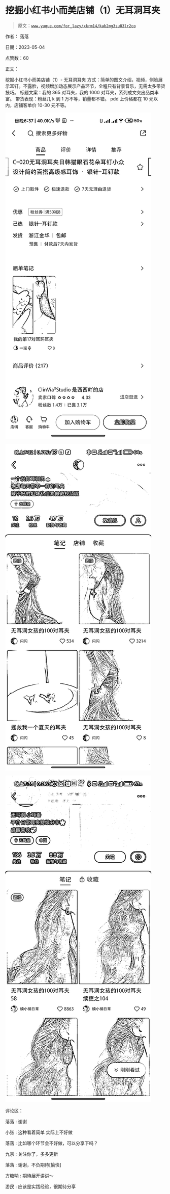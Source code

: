 # 挖掘小红书小而美店铺（1）无耳洞耳夹

> 原文：[`www.yuque.com/for_lazy/xkrm14/kab2mg3su83lr2co`](https://www.yuque.com/for_lazy/xkrm14/kab2mg3su83lr2co)

作者： 落落

日期：2023-05-04

点赞数：60

正文：

挖掘小红书小而美店铺（1）- 无耳洞耳夹 方式：简单的图文介绍，视频，侧脸展示耳钉。不露脸，视频增加动态展示产品环节，全程只有背景音乐，无需太多带货技巧。 标题文案：我的 365 对耳夹，我的 1000 对耳夹，系列成文突出品类丰富。 带货表现：粉丝几 k 到 1 万不等，销量都不错。 pdd 上价格都在 10 元以内，店铺客单价 10-30 元不等。

![](img/7c8f3ac0e07b269ef6f0fabac829bf06.png)  

![](img/0129d3b8a558f0f43782e4b351aa01b6.png)

![](img/f3c2fb68746e801eb832429a771c7fa3.png)

评论区：

落落 : 谢谢

小张 : 这种看着简单 实际上不好做

落落 : 比如哪个环节会不好做，可以分享下吗？

九京 : 关注你了，多多更新

落落 : 谢谢，不负期待[愉快]

方糖呐 : 期待展开讲讲～

游民 : 应该是实践经验，很期待分享



